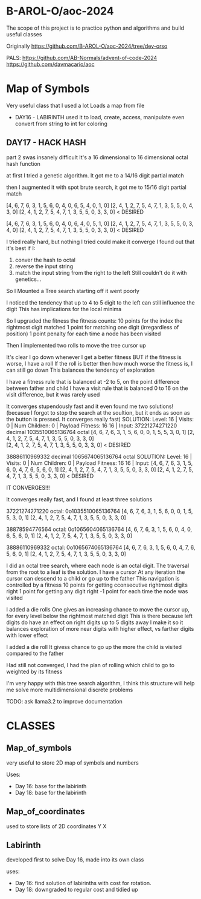 # B-AROL-O/aoc-2024

The scope of this project is to practice python and algorithms and build useful classes

Originally https://github.com/B-AROL-O/aoc-2024/tree/dev-orso

PALS:
https://github.com/AB-Normals/advent-of-code-2024
https://github.com/davmacario/aoc

# Map of Symbols

Very useful class that I used a lot
Loads a map from file

- DAY16 - LABIRINTH
used it to load, create, access, manipulate
even convert from string to int for coloring


## DAY17 - HACK HASH
part 2 swas insanely difficult
It's a 16 dimensional to 16 dimensional octal hash function

at first I tried a genetic algorithm. It got me to a 14/16 digit partial match

then I augmented it with spot brute search, it got me to 15/16 digit partial match

[4, 6, 7, 6, 3, 1, 5, 6, 0, 4, 0, 6, 5, 4, 0, 1, 0]
[2, 4, 1, 2, 7, 5, 4, 7, 1, 3, 5, 5, 0, 4, 3, 0]
[2, 4, 1, 2, 7, 5, 4, 7, 1, 3, 5, 5, 0, 3, 3, 0] < DESIRED

[4, 6, 7, 6, 3, 1, 5, 6, 0, 4, 0, 6, 4, 0, 5, 1, 0]
[2, 4, 1, 2, 7, 5, 4, 7, 1, 3, 5, 5, 0, 3, 4, 0]
[2, 4, 1, 2, 7, 5, 4, 7, 1, 3, 5, 5, 0, 3, 3, 0] < DESIRED

I tried really hard, but nothing I tried could make it converge
I found out that it's best if I:
1) conver the hash to octal
2) reverse the input string
3) match the input string from the right to the left
Still couldn't do it with genetics...

So I Mounted a Tree search
starting off it went poorly

I  noticed the tendency that up to 4 to 5 digit to the left can still influence the digit
This has implications for the local minima

So I upgraded the fitness
the fitness counts:
10 points for the index the rightmost digit matched
1 point for matching one digit (irregardless of position)
1 point penalty for each time a node has been visited

Then I implemented two rolls to move the tree cursor up

It's clear I go down whenever I get a better fitness
BUT if the fitness is worse, I have a roll
If the roll is better then how much worse the fitness is, I can still go down
This balances the tendency of exploration

I have a fitness rule that is balanced at -2 to 5, on the point difference between father and child
I have a visit rule that is balanced 0 to 16 on the visit difference, but it was rarely used

It converges stupendously fast and it even found me two solutions! (becasue I forgot to stop the search at the soultion, but it ends as soon as the button is pressed. It converges really fast)
SOLUTION: Level: 16 | Visits: 0 | Num Children: 0 | Payload Fitness: 16 16 | Input:
37221274271220 decimal
1035510065136764 octal
[4, 6, 7, 6, 3, 1, 5, 6, 0, 0, 1, 5, 5, 3, 0, 1]
[2, 4, 1, 2, 7, 5, 4, 7, 1, 3, 5, 5, 0, 3, 3, 0]  
[2, 4, 1, 2, 7, 5, 4, 7, 1, 3, 5, 5, 0, 3, 3, 0] < DESIRED

38886110969332 decimal
1065674065136764 octal 
SOLUTION: Level: 16 | Visits: 0 | Num Children: 0 | Payload Fitness: 16 16 | Input:
[4, 6, 7, 6, 3, 1, 5, 6, 0, 4, 7, 6, 5, 6, 0, 1]
[2, 4, 1, 2, 7, 5, 4, 7, 1, 3, 5, 5, 0, 3, 3, 0]
[2, 4, 1, 2, 7, 5, 4, 7, 1, 3, 5, 5, 0, 3, 3, 0] < DESIRED

IT CONVERGES!!!

It converges really fast, and I found at least three solutions

37221274271220 octal: 0o1035510065136764 
[4, 6, 7, 6, 3, 1, 5, 6, 0, 0, 1, 5, 5, 3, 0, 1]
[2, 4, 1, 2, 7, 5, 4, 7, 1, 3, 5, 5, 0, 3, 3, 0]

38878594776564 octal: 0o1065604065136764
[4, 6, 7, 6, 3, 1, 5, 6, 0, 4, 0, 6, 5, 6, 0, 1]
[2, 4, 1, 2, 7, 5, 4, 7, 1, 3, 5, 5, 0, 3, 3, 0]  

38886110969332 octal: 0o1065674065136764
[4, 6, 7, 6, 3, 1, 5, 6, 0, 4, 7, 6, 5, 6, 0, 1]
[2, 4, 1, 2, 7, 5, 4, 7, 1, 3, 5, 5, 0, 3, 3, 0] 

I did an octal tree search, where each node is an octal digit.
The traversal from the root to a leaf is the solution.
I have a cursor
At any iteration the cursor can descend to a child or go up to the father
This navigation is controlled by a fitness
10 points for getting cconsecutive rightmost digits right
1 point for getting any digit right
-1 point for each time the node was visited

I added a die rolls
One gives an increasing chance to move the cursor up, for every level below the rightmost matched digit
This is there because left digits do have an effect on right digits up to 5 digits away
I make it so it balances exploration of more near digits with higher effect, vs farther digits with lower effect


I added a die roll
It givess chance to go up the more the child is visited compared to the father

Had still not converged, I had the plan of rolling which child to go to weighted by its fitness

I'm very happy with this tree search algorithm, I think this structure will help me solve more multidimensional discrete problems

TODO: ask llama3.2 to improve documentation



# CLASSES

## Map_of_symbols

very useful to store 2D map of symbols and numbers

Uses:
- Day 16: base for the labirinth
- Day 18: base for the labirinth

## Map_of_coordinates

used to store lists of 2D coordinates Y X

## Labirinth

developed first to solve Day 16, made into its own class

uses:
- Day 16: find solution of labirinths with cost for rotation.
- Day 18: downgraded to regular cost and tidied up







